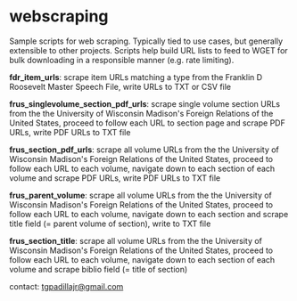 # webscraping
Sample scripts for web scraping. 
Typically tied to use cases, but generally extensible to other projects.
Scripts help build URL lists to feed to WGET for bulk downloading in a responsible manner (e.g. rate limiting). 

**fdr_item_urls**: scrape item URLs matching a type from the Franklin D Roosevelt Master Speech File, write URLs to TXT or CSV file 

**frus_singlevolume_section_pdf_urls**: scrape single volume section URLs from the the University of Wisconsin Madison's Foreign Relations of the United States, proceed to follow each URL to section page and scrape PDF URLs, write PDF URLs to TXT file

**frus_section_pdf_urls**: scrape all volume URLs from the the University of Wisconsin Madison's Foreign Relations of the United States, proceed to follow each URL to each volume, navigate down to each section of each volume and scrape PDF URLs, write PDF URLs to TXT file

**frus_parent_volume**: scrape all volume URLs from the the University of Wisconsin Madison's Foreign Relations of the United States, proceed to follow each URL to each volume, navigate down to each section and scrape title field (= parent volume of section), write to TXT file

**frus_section_title**: scrape all volume URLs from the the University of Wisconsin Madison's Foreign Relations of the United States, proceed to follow each URL to each volume, navigate down to each section of each volume and scrape biblio field (= title of section)

contact: tgpadillajr@gmail.com
